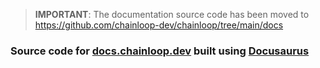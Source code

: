 > **IMPORTANT**: The documentation source code has been moved to https://github.com/chainloop-dev/chainloop/tree/main/docs 

### Source code for [docs.chainloop.dev](https://docs.chainloop.dev) built using [Docusaurus](https://docusaurus.io/)
